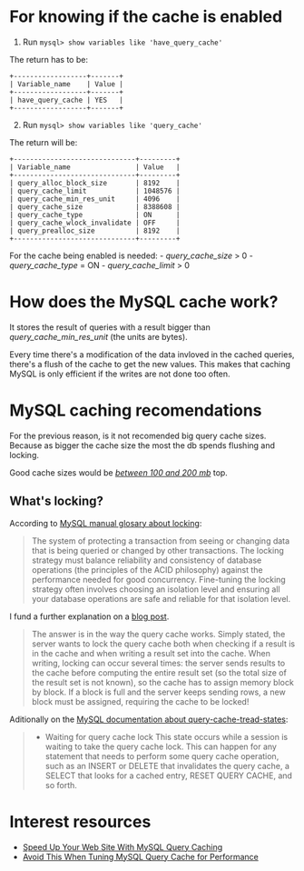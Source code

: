 # For knowing if the cache is enabled

1. Run `mysql> show variables like 'have_query_cache'`

The return has to be:

```
+------------------+-------+
| Variable_name    | Value |
+------------------+-------+
| have_query_cache | YES   |
+------------------+-------+
```

2. Run `mysql> show variables like 'query_cache'`

The return will be:

```
+------------------------------+---------+
| Variable_name                | Value   |
+------------------------------+---------+
| query_alloc_block_size       | 8192    |
| query_cache_limit            | 1048576 |
| query_cache_min_res_unit     | 4096    |
| query_cache_size             | 8388608 |
| query_cache_type             | ON      |
| query_cache_wlock_invalidate | OFF     |
| query_prealloc_size          | 8192    |
+------------------------------+---------+
```
For the cache being enabled is needed:
	- *query_cache_size* > 0
	- *query_cache_type* = ON
	- *query_cache_limit* > 0

# How does the MySQL cache work?

It stores the result of queries with a result bigger than *query_cache_min_res_unit* (the units are bytes).

Every time there's a modification of the data invloved in the cached queries, there's a flush of the cache to get the new values.
This makes that caching MySQL is only efficient if the writes are not done too often.


# MySQL caching recomendations

For the previous reason, is it not recomended big query cache sizes. Because as bigger the cache size the most the db spends flushing
and locking. 

Good cache sizes would be *[between 100 and 200 mb](https://haydenjames.io/mysql-query-cache-size-performance/)* top.


## What's locking?

According to [MySQL manual glosary about locking](http://dev.mysql.com/doc/refman/5.7/en/glossary.html#glos_locking):

> The system of protecting a transaction from seeing or changing data that is being queried or changed by other transactions.
The locking strategy must balance reliability and consistency of database operations (the principles of the ACID philosophy)
against the performance needed for good concurrency. Fine-tuning the locking strategy often involves choosing an isolation
level and ensuring all your database operations are safe and reliable for that isolation level.

I fund a further explanation on a [blog post](https://www.percona.com/blog/2012/09/05/write-contentions-on-the-query-cache/).

> The answer is in the way the query cache works. Simply stated, the server wants to lock
the query cache both when checking if a result is in the cache and when writing a result 
set into the cache. When writing, locking can occur several times: the server sends results
to the cache before computing the entire result set (so the total size of the result set is
not known), so the cache has to assign memory block by block. If a block is full and the 
server keeps sending rows, a new block must be assigned, requiring the cache to be locked!

Aditionally on the [MySQL documentation about query-cache-tread-states](https://dev.mysql.com/doc/refman/5.5/en/query-cache-thread-states.html):

> * Waiting for query cache lock
This state occurs while a session is waiting to take the query cache lock. This can happen for any statement that needs to perform some query cache operation, such as an INSERT or DELETE that invalidates the query cache, a SELECT that looks for a cached entry, RESET QUERY CACHE, and so forth.  

# Interest resources

* [Speed Up Your Web Site With MySQL Query Caching](http://www.howtogeek.com/howto/programming/speed-up-your-web-site-with-mysql-query-caching/)
* [Avoid This When Tuning MySQL Query Cache for Performance](https://haydenjames.io/mysql-query-cache-size-performance/)

